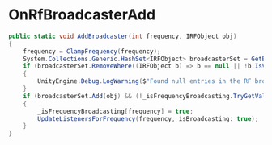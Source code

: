 <Badge type="danger" text="Carbon Compatible"/><Badge type="warning" text="Oxide Compatible"/>
# OnRfBroadcasterAdd
```csharp
public static void AddBroadcaster(int frequency, IRFObject obj)
{
	frequency = ClampFrequency(frequency);
	System.Collections.Generic.HashSet<IRFObject> broadcasterSet = GetBroadcasterSet(frequency);
	if (broadcasterSet.RemoveWhere((IRFObject b) => b == null || !b.IsValidEntityReference()) > 0)
	{
		UnityEngine.Debug.LogWarning($"Found null entries in the RF broadcaster set for frequency {frequency}... cleaning up.");
	}
	if (broadcasterSet.Add(obj) && (!_isFrequencyBroadcasting.TryGetValue(frequency, out var value) || !value))
	{
		_isFrequencyBroadcasting[frequency] = true;
		UpdateListenersForFrequency(frequency, isBroadcasting: true);
	}
}

```
